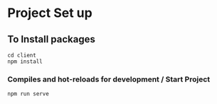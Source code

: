 # Project Set up

## To Install packages
```
cd client
npm install
```

### Compiles and hot-reloads for development / Start Project
```
npm run serve
```



